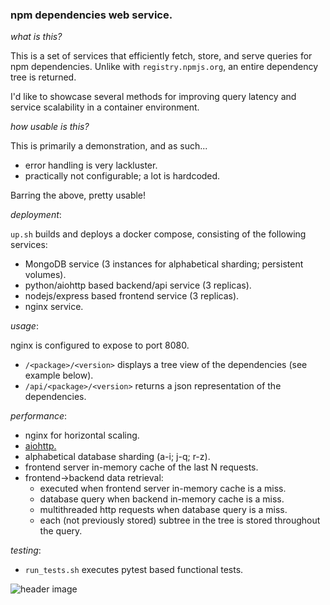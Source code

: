 ### npm dependencies web service.

*what is this?*

This is a set of services that efficiently fetch, store, and serve
queries for npm dependencies. Unlike with `registry.npmjs.org`, an entire
dependency tree is returned.

I'd like to showcase several methods for improving query latency and
service scalability in a container environment.

*how usable is this?*

This is primarily a demonstration, and as such...
- error handling is very lackluster.
- practically not configurable; a lot is hardcoded.

Barring the above, pretty usable!

*deployment*:

```up.sh``` builds and deploys a docker compose, consisting of the following services:

- MongoDB service (3 instances for alphabetical sharding; persistent volumes).
- python/aiohttp based backend/api service (3 replicas).
- nodejs/express based frontend service (3 replicas).
- nginx service.

*usage*:

nginx is configured to expose to port 8080.
- ```/<package>/<version>``` displays a tree view of the dependencies (see example below).
- ```/api/<package>/<version>``` returns a json representation of the dependencies.

*performance*:
- nginx for horizontal scaling.
- [aiohttp.](http://y.tsutsumi.io/aiohttp-vs-multithreaded-flask-for-high-io-applications.html)
- alphabetical database sharding (a-i; j-q; r-z).
- frontend server in-memory cache of the last N requests.
- frontend->backend data retrieval:
  - executed when frontend server in-memory cache is a miss.
  - database query when backend in-memory cache is a miss.
  - multithreaded http requests when database query is a miss.
  - each (not previously stored) subtree in the tree is stored throughout the query.

*testing*:

- ```run_tests.sh``` executes pytest based functional tests.

![header image](https://github.com/leongold/dep-view/blob/master/dep-view-demo.png)
